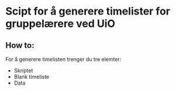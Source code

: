 # Scipt for å generere timelister for gruppelærere ved UiO

## How to:

For å generere timelisten trenger du tre elemter:

- Skriptet
- Blank timeliste
- Data
